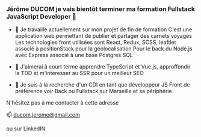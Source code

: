 ### Jérôme DUCOM je vais bientôt terminer ma formation Fullstack JavaScript Developer 👋

- 🔭 Je travaille actuellement sur mon projet de fin de formation
C'est une application web permettant de publier et partager des carnets voyages
Les technologies front utilisées sont React, Redux, SCSS, leaftlet associé à positionStack pour la géolocalisation
Pour le back du Node.js avec Express associé à une base Postgres SQL

- 🎯 J'aimerai à court terme apprendre TypeScript et Vue.js, approffondir la TDD et m'interesser au SSR pour un meilleur SEO 

- 👀 Je suis à la recherche d'un CDI en tant que développeur JS Front de préférence voir Back ou Fullstack sur Marseille et sa périphérie

N'hésitez pas à me contacter à cette adresse 

📫 ducom.jerome@gmail.com

ou sur LinkedIN

<!--
**LeJ84/LeJ84** is a ✨ _special_ ✨ repository because its `README.md` (this file) appears on your GitHub profile.

Here are some ideas to get you started:

- 🔭 I’m currently working on ...
- 🌱 I’m currently learning ...
- 👯 I’m looking to collaborate on ...
- 🤔 I’m looking for help with ...
- 💬 Ask me about ...
- 📫 How to reach me: ...
- 😄 Pronouns: ...
- ⚡ Fun fact: ...
-->
